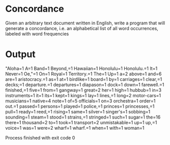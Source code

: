 # Concordance
Given an arbitrary text document written in English, write a program that will generate a concordance, i.e. an alphabetical list of all word occurrences, labeled with word frequencies
# Output
"Aloha=1
A=1
Band=1
Beyond,=1
Hawaiian=1
Honolulu=1
Honolulu.=1
It=1
Never=1
Oe,"=1
On=1
Royal=1
Territory.=1
The=1
Up=1
a=2
above=1
and=6
are=1
aristocracy.=1
as=1
at=1
birdlike=1
board=1
by=1
carriages=1
clear,=1
decks;=1
departure.=1
departures=1
diapason=1
dock=1
down=1
farewell.=1
finished,=1
five=1
from=1
gangway=1
great=2
her=1
high=1
hubbub=1
in=3
instruments=1
it=1
its=1
kept=1
kings=1
lay=1
lines,=1
long=2
motor-cars=1
musicians=1
native=4
note=1
of=5
officials=1
on=3
orchestra=1
order=1
out.=1
passed=1
persons=1
played=1
police,=1
princes=1
princesses,=1
pull=1
ready=1
reed,=1
rising=1
same=1
silver=1
singer's=1
sobbing=1
sounding=1
steam=1
stood=1
strains,=1
stringed=1
such=1
sugar=1
the=16
there=1
thousand=2
to=1
took=1
transport=2
unmistakable=1
up=1
up,=1
voice=1
was=1
were=2
wharf=1
wharf.=1
when=1
with=1
woman=1

Process finished with exit code 0
